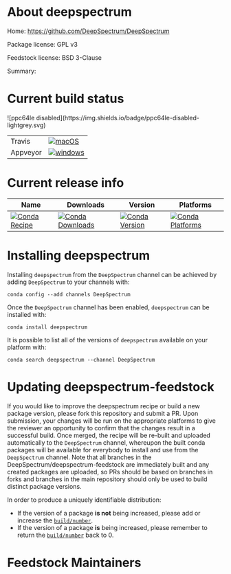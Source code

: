 About deepspectrum
==================

Home: https://github.com/DeepSpectrum/DeepSpectrum

Package license: GPL v3

Feedstock license: BSD 3-Clause

Summary: 



Current build status
====================


<table><tr>
    <td>Travis</td>
    <td>
      <a href="https://travis-ci.org/DeepSpectrum/deepspectrum-feedstock">
        <img alt="macOS" src="https://img.shields.io/travis/DeepSpectrum/deepspectrum-feedstock/master.svg?label=macOS">
      </a>
    </td>
  </tr><tr>
    <td>Appveyor</td>
    <td>
      <a href="https://ci.appveyor.com/project/DeepSpectrum/deepspectrum-feedstock/branch/master">
        <img alt="windows" src="https://img.shields.io/appveyor/ci/DeepSpectrum/deepspectrum-feedstock/master.svg?label=Windows">
      </a>
    </td>
  </tr>
![ppc64le disabled](https://img.shields.io/badge/ppc64le-disabled-lightgrey.svg)
</table>

Current release info
====================

| Name | Downloads | Version | Platforms |
| --- | --- | --- | --- |
| [![Conda Recipe](https://img.shields.io/badge/recipe-deepspectrum-green.svg)](https://anaconda.org/DeepSpectrum/deepspectrum) | [![Conda Downloads](https://img.shields.io/conda/dn/DeepSpectrum/deepspectrum.svg)](https://anaconda.org/DeepSpectrum/deepspectrum) | [![Conda Version](https://img.shields.io/conda/vn/DeepSpectrum/deepspectrum.svg)](https://anaconda.org/DeepSpectrum/deepspectrum) | [![Conda Platforms](https://img.shields.io/conda/pn/DeepSpectrum/deepspectrum.svg)](https://anaconda.org/DeepSpectrum/deepspectrum) |

Installing deepspectrum
=======================

Installing `deepspectrum` from the `DeepSpectrum` channel can be achieved by adding `DeepSpectrum` to your channels with:

```
conda config --add channels DeepSpectrum
```

Once the `DeepSpectrum` channel has been enabled, `deepspectrum` can be installed with:

```
conda install deepspectrum
```

It is possible to list all of the versions of `deepspectrum` available on your platform with:

```
conda search deepspectrum --channel DeepSpectrum
```




Updating deepspectrum-feedstock
===============================

If you would like to improve the deepspectrum recipe or build a new
package version, please fork this repository and submit a PR. Upon submission,
your changes will be run on the appropriate platforms to give the reviewer an
opportunity to confirm that the changes result in a successful build. Once
merged, the recipe will be re-built and uploaded automatically to the
`DeepSpectrum` channel, whereupon the built conda packages will be available for
everybody to install and use from the `DeepSpectrum` channel.
Note that all branches in the DeepSpectrum/deepspectrum-feedstock are
immediately built and any created packages are uploaded, so PRs should be based
on branches in forks and branches in the main repository should only be used to
build distinct package versions.

In order to produce a uniquely identifiable distribution:
 * If the version of a package **is not** being increased, please add or increase
   the [``build/number``](https://conda.io/docs/user-guide/tasks/build-packages/define-metadata.html#build-number-and-string).
 * If the version of a package **is** being increased, please remember to return
   the [``build/number``](https://conda.io/docs/user-guide/tasks/build-packages/define-metadata.html#build-number-and-string)
   back to 0.

Feedstock Maintainers
=====================


